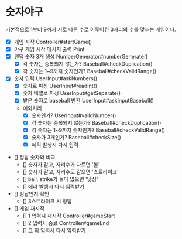 # 숫자야구
기본적으로 1부터 9까지 서로 다른 수로 이루어진 3자리의 수를 맞추는 게임이다.

- [x] 게임 시작 Controller#startGame()
- [x] 야구 게임 시작 메시지 출력 Print
- [x] 랜덤 숫자 3개 생성 NumberGenerator#numberGenerate()
  - [x] 각 숫자는 중복되지 않는가? Baseball#checkDuplication()
  - [x] 각 숫자는 1~9까지 숫자인가? Baseball#checkValidRange()
- [x] 숫자 입력 UserInput#askNumbers()
  - [x] 숫자로 파싱 UserInput#readInt()
  - [x] 숫자 배열로 파싱 UserInput#getSeparate()
  - [x] 받은 숫자로 baseball 반환 UserInput#askInputBaseball()
  - 예외처리
    - [x] 숫자인가? UserInput#vaildNumber()
    - [x] 각 숫자는 중복되지 않는가? Baseball#checkDuplication()
    - [x] 각 숫자는 1~9까지 숫자인가? Baseball#checkValidRange()
    - [x] 숫자가 3개인가? Baseball#checkSize()
    - [x] 예외 발생시 다시 입력
- [] 정답 숫자와 비교
  - [] 숫자가 같고, 자리수가 다르면 '볼'
  - [] 숫자가 같고, 자리수도 같으면 '스트라이크'
  - [] ball, strike가 둘다 없으면 '낫싱'
  - [] 에러 발생시 다시 입력받기
- [] 정답인지 확인
  - [] 3스트라이크 시 정답
- [] 게임 재시작
  - [] 1 입력시 재시작 Controller#gameStart
  - [] 2 입력시 종료 Controller#gameEnd
  - [] 그 외 입력시 다시 입력받기

